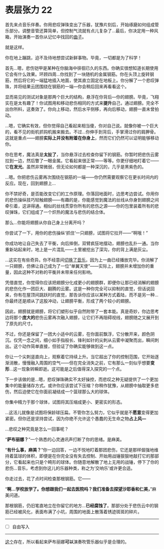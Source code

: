 # 表层张力 22

首先来点音乐伴奏。你用悲叹弹珠变出了乐器，犹豫片刻后，开始琢磨如何组成管乐部分。调整音管还算简单，但控制气流就有点儿复杂了...最后，你决定用一种风箱，开始演奏一首你从记忆中找回的[曲子](https://www.youtube.com/watch?v=rD_kWE8BL6c)。

就是这样。

你在地上蹦跳，迫不及待地想尝试新鲜事物。毕竟，一切都是为了科学！

首先...嗯，悲伤铠甲是某种在你脑海中徘徊已久的东西。你确实很想知道长期使用它会有什么效果。环顾四周...你找到了一块随机的金属钢筋。你在头顶上旋转钢筋，然后将它的一端猛地插入地面，使其直立固定在地板上。你分解了一个悲叹弹珠，并将结果云团围绕在钢筋的一端—你会稍后回来再看看这个。

显而易见的测试对象是那两个巨大的结构，悬浮在你背后—你的翅膀。毕竟，飞翔实在是太有趣了！你试图用和移动悲伤相同的方式来**提升**自己，通过翅膀。完全不出你所料，这奏效了。你向上移动，然后水平侧移，再向后移动，翅膀一直未曾拍动。

...嗯，它确实有效，但你觉得自己看起来相当傻，你对自己说。就像你被一个巨大的，看不见的街机抓钩机搬来搬去。不过...你伸手到背后，手掌滑过你的肩胛骨。这就是重点——翅膀**实际上并没有附着在你身上**，然而它们仍然可以证明能够移动你。

你在思考，魔法真是**太扯了**，当你悬浮过去检查你留下的钢筋。你暂时把悲伤云雾拉到一边，然后瞥了一眼金属。它看起来很正常——等等。你更仔细地盯着它——它**在发光**。虽然非常微弱，但无论如何都是一种深沉的，几乎是黑紫色的。

...嗯。你把悲伤云雾再次围绕在钢筋的一端——你仍然需要观察它在更长时间内的反应。现在，回到翅膀上...

你不禁好奇，是否能改变它们的工作原理。你落回地面时，边思考边尝试。你用你的悲伤操纵技巧轻触翅膀——有趣的是，你能感觉到魔法的丝线从你身到翅膀之间牵引着，这讲得通。相似的丝线贯穿你所有的悲伤之源——你的包里装着所有的悲叹弹珠，它们组成了一个炽热的魔法与悲伤的结合体。

那么...你能将翅膀从你自己身上分离开吗？

你尝试了一下，用你的悲伤操纵‘抓住’一只翅膀，试图将它拉开——“啊哦！”

你成功地让自己失去了平衡，向后摔倒，双臂疯狂地摆动，翅膀也乱扑一通。当你重新站起来时，地上是一片混乱——土里被挖出了深沟，你的背上满是灰尘。

...这实在有些奇异。你不经意间[切换了音乐](http://www.youtube.com/watch?v=J5Erl-y9b_4)，因为上一曲已经播放完毕。你消解了一只翅膀，仿佛让自己成为了一位“单翼天使”——实际上，翅膀并未增加你的重量，因此这种不对称的平衡并未带来任何影响。

凭借直觉，你觉得你应该把翅膀分化成更小的翅膀群，即便你让那已经消解的翅膀的悲伤化作一团巨大、翻腾的云雾。这是一种你完全可以抑制的直觉，但话说回来，你有在屋顶间跳跃时的直觉，那告诉你应该以某种方式着陆，而不是另一种...你最终还是顺从了这股冲动，让翅膀平衡，形成了两个较小的翅膀。

因此，翅膀就是翅膀，将它们塑形似乎自然附带了一套本能。真是奇妙，你边思考边将那个**庞大的**悲伤云雾再次融入翅膀，让它们不再阻碍视线，翅膀随之又展开到了原先的尺寸。

不过，你还是保留了一团大小适中的云雾，在你面前飘浮，它分散开来，颜色阴沉。仅凭一念之间，细小如手指般长、锋利如针的尖刺从云雾中凝聚而出，瞬间刺出。这个动作简单直接，但验证了你确实能够做到这一点。

你让一个尖刺竖直向上，观察着它持续上升。当它超出了你的控制范围，它开始逐渐消散，慢慢融入周围的空气——但在完全消失之前，它有那么一刻似乎想要**变形**...这一现象转瞬即逝。这可能是之后值得深入探究的一个点。

下一步该做的是...嗯，悲叹弹珠确实不太好操控，而悲叹之种无疑提供了一个更加集中的能量储存方式。或许你应该尝试下压缩？你稍作犹豫，从翅膀中抽取更多悲伤，然后迫使它在你面前凝结成一个篮球那么大的球体。

你集中精力于那个球体，试图将其压缩成更小、更密实的形态。

...这活儿就像是试图将保龄球压扁。不管你怎么努力，它似乎就是不**愿意**变得更加紧密。但你还是坚持尝试，因为你绝不允许这个愚蠢的无生命之物**占上风—**

...悲叹之种究竟是怎么一回事呢？

“**萨布丽娜？**”一个熟悉的心灵通讯声打断了你的思绪。是麻美。

“**有什么事，麻美？**”你一边回答，一边不悦地盯着那团悲伤，它还是那样倔强地维持着篮球的体积，即便是在你完全没有失去控制、开始用战锤狠狠地敲打它的那部分，它看起来也只是个畸形的球体。你随意地解散了地上无用的战锤，停下了你的悲伤...音乐，考虑到你这儿的乐器种类，称之为‘交响乐’或许更合适。

你走过去，花了点时间检查那根钢筋。它——

“**啊...学校放学了。你想跟我们一起去医院吗？我们准备去探望沙耶香和仁美，**”麻美问道。

那根钢筋，仍旧笔直地立在你留它的地方...**已经腐蚀了**。那部分处于悲伤云中的钢筋已经被风化，表面布满了小坑，周围的地面上散落着锈迹斑斑的碎片。

---

- [ ] 自由写入

---

[这个](http://www.youtube.com/watch?v=lYDW2A5-Cbw)存在，所以看起来萨布丽娜**可以**演奏吹管乐器似乎是合理的。
